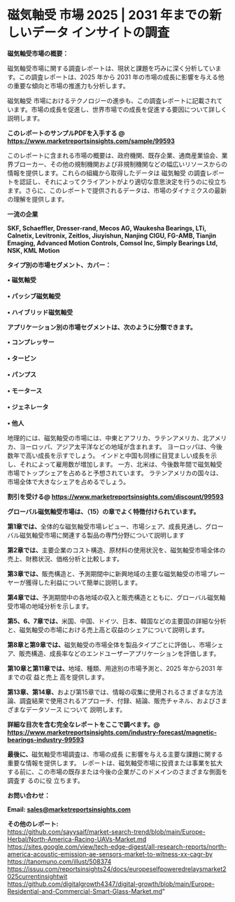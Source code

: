 # 磁気軸受 市場 2025 | 2031 年までの新しいデータ インサイトの調査

<strong><b>磁気軸受市場の概要：</b></strong>

磁気軸受市場に関する調査レポートは、現状と課題を巧みに深く分析しています。この調査レポートは、2025 年から 2031 年の市場の成長に影響を与える他の重要な傾向と市場の推進力も分析します。

磁気軸受 市場におけるテクノロジーの進歩も、この調査レポートに記載されています。市場の成長を促進し、世界市場での成長を促進する要因について詳しく説明します。

<strong>このレポートのサンプルPDFを入手する @ <a href=https://www.marketreportsinsights.com/sample/99593>https://www.marketreportsinsights.com/sample/99593</a></strong>

このレポートに含まれる市場の概要は、政府機関、既存企業、通商産業協会、業界ブローカー、その他の規制機関および非規制機関などの幅広いリソースからの情報を提供します。これらの組織から取得したデータは 磁気軸受 の調査レポートを認証し、それによってクライアントがより適切な意思決定を行うのに役立ちます。さらに、このレポートで提供されるデータは、市場のダイナミクスの最新の理解を提供します。

<strong>一流の企業</strong>

<strong><b>SKF, Schaeffler, Dresser-rand, Mecos AG, Waukesha Bearings, LTi, Calnetix, Levitronix, Zeitlos, Jiuyishun, Nanjing CIGU, FG-AMB, Tianjin Emaging, Advanced Motion Controls, Comsol Inc, Simply Bearings Ltd, NSK, KML Motion</b></strong>

<strong><b>タイプ別の市場セグメント、カバー：</b></strong>

<strong>• 磁気軸受<br><br>• パッシブ磁気軸受<br><br>• ハイブリッド磁気軸受</strong>

<strong><b>アプリケーション別の市場セグメントは、次のように分類できます。</b></strong>

<strong>• コンプレッサー<br><br>• タービン<br><br>• パンプス<br><br>• モータース<br><br>• ジェネレータ<br><br>• 他人</strong>

 地理的には、磁気軸受の市場には、中東とアフリカ、ラテンアメリカ、北アメリカ、ヨーロッパ、アジア太平洋などの地域が含まれます。 ヨーロッパは、今後数年で高い成長を示すでしょう。 インドと中国も同様に目覚ましい成長を示し、それによって雇用数が増加します。 一方、北米は、今後数年間で磁気軸受市場でトップシェアを占めると予想されています。 ラテンアメリカの国々は、市場全体で大きなシェアを占めるでしょう。

<strong>割引を受ける@ <a href=https://www.marketreportsinsights.com/discount/99593>https://www.marketreportsinsights.com/discount/99593</a></strong>

<strong><b>グローバル磁気軸受市場は、（15）の章でよく特徴付けられています。</b></strong>

<strong><b>第</b></strong><strong><b>1章では、</b></strong>全体的な磁気軸受市場レビュー、市場シェア、成長見通し、グローバル磁気軸受市場に関連する製品の専門分野について説明します

<strong><b>第2章では、</b></strong>主要企業のコスト構造、原材料の使用状況を、磁気軸受市場全体の売上、財務状況、価格分析と比較します。

<strong><b>第3章では、</b></strong>販売構造と、予測期間中に新興地域の主要な磁気軸受の市場プレーヤーが獲得した利益について簡単に説明します。

<strong><b>第4章では、</b></strong>予測期間中の各地域の収入と販売構造とともに、グローバル磁気軸受市場の地域分析を示します。

<strong><b>第5、6、7章では、</b></strong>米国、中国、ドイツ、日本、韓国などの主要国の詳細な分析と、磁気軸受の市場における売上高と収益のシェアについて説明します。

<strong><b>第8章と第9章では、</b></strong>磁気軸受の市場全体を製品タイプごとに評価し、市場シェア、販売構造、成長率などのエンドユーザーアプリケーションを評価します。

<strong><b>第10章と第11章では、</b></strong>地域、種類、用途別の市場予測と、2025 年から2031 年までの収 益と売上 高を提供します。

<strong><b>第13章、第14章、</b></strong>および第15章では、情報の収集に使用されるさまざまな方法論、調査結果で使用されるアプローチ、付録、結論、販売チャネル、およびさまざまなデータソース について 説明します。

<strong>詳細な目次を含む完全なレポートをここで調べます。@ <a href=https://www.marketreportsinsights.com/industry-forecast/magnetic-bearings-industry-99593>https://www.marketreportsinsights.com/industry-forecast/magnetic-bearings-industry-99593</a></strong>

<strong><b>最後に、</b></strong>磁気軸受市場調査は、市場の成長 に影響を</a>与える主要な課題に関する重要な情報を提供します。 レポートは、磁気軸受市場に投資または事業を拡大する前に、この市場の既存または今後の企業がこのドメインのさまざまな側面を調査す るのに役 立ちます。

<strong><b>お問い合わせ：</b></strong>

<strong>Email: </strong><a href=mailto:sales@marketreportsinsights.com><strong>sales@marketreportsinsights.com</strong></a>

<strong>その他のレポート:</strong>
<br>
<a href=https://github.com/sayysaif/market-search-trend/blob/main/Europe-Herbal/North-America-Racing-UAVs-Market.md>https://github.com/sayysaif/market-search-trend/blob/main/Europe-Herbal/North-America-Racing-UAVs-Market.md</a>
<br>
<a href=https://sites.google.com/view/tech-edge-digest/all-research-reports/north-america-acoustic-emission-ae-sensors-market-to-witness-xx-cagr-by>https://sites.google.com/view/tech-edge-digest/all-research-reports/north-america-acoustic-emission-ae-sensors-market-to-witness-xx-cagr-by</a>
<br>
<a href=https://tanomuno.com/illust/508374>https://tanomuno.com/illust/508374</a>
<br>
<a href=https://issuu.com/reportsinsights24/docs/europeselfpoweredrelaysmarket2025currentinsightwit>https://issuu.com/reportsinsights24/docs/europeselfpoweredrelaysmarket2025currentinsightwit</a>
<br>
<a href=https://github.com/digitalgrowth4347/digital-growth/blob/main/Europe-Residential-and-Commercial-Smart-Glass-Market.md>https://github.com/digitalgrowth4347/digital-growth/blob/main/Europe-Residential-and-Commercial-Smart-Glass-Market.md</a>"
